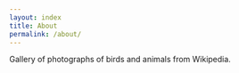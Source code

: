 ```yaml
---
layout: index
title: About
permalink: /about/
---
```

Gallery of photographs of birds and animals from Wikipedia.


